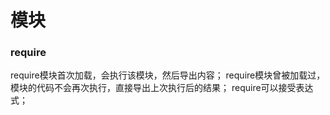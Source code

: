 # 模块
### require
require模块首次加载，会执行该模块，然后导出内容；
require模块曾被加载过，模块的代码不会再次执行，直接导出上次执行后的结果；
require可以接受表达式；

